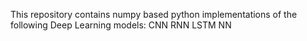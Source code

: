 This repository contains numpy based python implementations of the following Deep Learning models:
  CNN
  RNN
  LSTM
  NN
